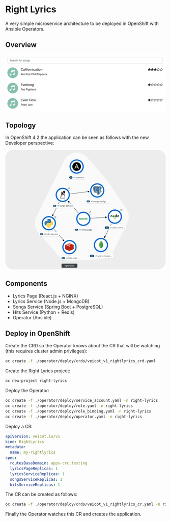 # Right Lyrics

A very simple microservice architecture to be deployed in OpenShift with Ansible Operators.

## Overview

![preview](./preview.png)

## Topology

In OpenShift 4.2 the application can be seen as follows with the new Developer perspective:

![topology](./topology.png)

## Components

* Lyrics Page (React.js + NGINX)
* Lyrics Service (Node.js + MongoDB)
* Songs Service (Spring Boot + PostgreSQL)
* Hits Service (Python + Redis)
* Operator (Ansible)

## Deploy in OpenShift

Create the CRD so the Operator knows about the CR that will be watching (this requires cluster admin privileges):

```bash
oc create -f ./operator/deploy/crds/veicot_v1_rightlyrics_crd.yaml
```

Create the Right Lyrics project:

```bash
oc new-project right-lyrics
```

Deploy the Operator:

```bash
oc create -f ./operator/deploy/service_account.yaml -n right-lyrics
oc create -f ./operator/deploy/role.yaml -n right-lyrics
oc create -f ./operator/deploy/role_binding.yaml -n right-lyrics
oc create -f ./operator/deploy/operator.yaml -n right-lyrics
```

Deploy a CR:

```yaml
apiVersion: veicot.io/v1
kind: RightLyrics
metadata:
  name: my-rightlyrics
spec:
  routesBaseDomain: apps-crc.testing
  lyricsPageReplicas: 1
  lyricsServiceReplicas: 1
  songsServiceReplicas: 1
  hitsServiceReplicas: 1
```

The CR can be created as follows:

```bash
oc create -f ./operator/deploy/crds/veicot_v1_rightlyrics_cr.yaml -n right-lyrics
```

Finally the Operator watches this CR and creates the application.
